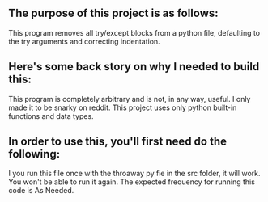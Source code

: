 ## The purpose of this project is as follows:
This program removes all try/except blocks from a python file, defaulting to the try arguments and correcting indentation.
## Here's some back story on why I needed to build this:
This program is completely arbitrary and is not, in any way, useful. I only made it to be snarky on reddit. 
This project uses only python built-in functions and data types.
## In order to use this, you'll first need do the following:
I you run this file once with the throaway py fie in the src folder, it will work. You won't be able to run it again.
The expected frequency for running this code is As Needed.